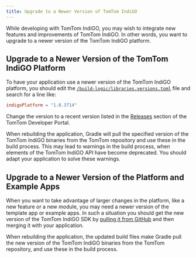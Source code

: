 ```yaml
---
title: Upgrade to a Newer Version of TomTom IndiGO
---
```


While developing with TomTom IndiGO, you may wish to integrate new features and improvements of
TomTom IndiGO. In other words, you want to upgrade to a newer version of the TomTom IndiGO
platform.

## Upgrade to a Newer Version of the TomTom IndiGO Platform

To have your application use a newer version of the TomTom IndiGO platform, you should edit the
[`/build-logic/libraries.versions.toml`](https://github.com/tomtom-international/tomtom-indigo-sdk-examples/blob/main/build-logic/libraries.versions.toml#L17)
file and search for a line like:

```toml
indigoPlatform = "1.0.3714"
```

Change the version to a recent version listed in the
[Releases](/tomtom-indigo/releases/releases#releases)
section of the TomTom Developer Portal.

When rebuilding the application, Gradle will pull the specified version of the TomTom IndiGO
binaries from the TomTom repository and use these in the build process. This may lead to warnings in
the build process, when elements of the TomTom IndiGO API have become deprecated. You should adapt
your application to solve these warnings.

## Upgrade to a Newer Version of the Platform and Example Apps

When you want to take advantage of larger changes in the platform, like a new feature or a new
module, you may need a newer version of the template app or example apps. In such a situation you
should get the new version of the TomTom IndiGO SDK by
[pulling it from GitHub](/tomtom-indigo/documentation/getting-started/accessing-tomtom-indigo-sdk-example-sources#accessing-the-tomtom-indigo-sdk-example-sources-through-github)
and then merging it with your application.

When rebuilding the application, the updated build files make Gradle pull the new version of the
TomTom IndiGO binaries from the TomTom repository, and use these in the build process.
